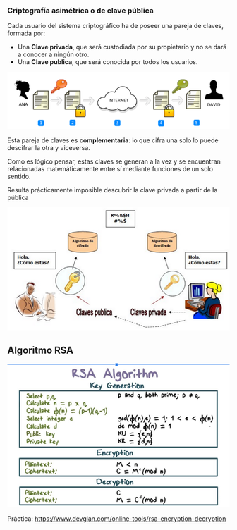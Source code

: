 

### Criptografía asimétrica o de clave pública

Cada usuario del sistema criptográfico ha de poseer una pareja de claves, formada por:

- Una **Clave privada**, que será custodiada por su propietario y no se dará a conocer a ningún otro.
- Una **Clave publica**, que será conocida por todos los usuarios.

![](img/2022-11-24-21-09-32.png)

Esta pareja de claves es **complementaria**: lo que cifra una solo lo puede descifrar la otra y viceversa.

Como es lógico pensar, estas claves se generan a la vez y se encuentran relacionadas matemáticamente entre sí mediante funciones de un solo sentido.

Resulta prácticamente imposible descubrir la clave privada a partir de la pública

![](img/2019-11-24-09-29-58.png)

## Algoritmo RSA

![](img/2022-11-24-21-10-05.png)

Práctica: https://www.devglan.com/online-tools/rsa-encryption-decryption



